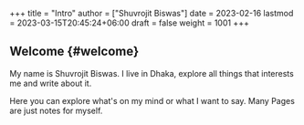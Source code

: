 +++
title = "Intro"
author = ["Shuvrojit Biswas"]
date = 2023-02-16
lastmod = 2023-03-15T20:45:24+06:00
draft = false
weight = 1001
+++

## Welcome {#welcome}

My name is Shuvrojit Biswas. I live in Dhaka, explore all things that interests me and write about it.

Here you can explore what's on my mind or what I want to say. Many Pages are  just  notes for myself.
